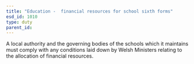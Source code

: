 ```yaml
---
title: "Education -  financial resources for school sixth forms"
esd_id: 1010
type: duty
parent_id:  
---
```


A local authority and the governing bodies of the schools which it maintains must comply with any conditions laid down by Welsh Ministers relating to the allocation of financial resources.

